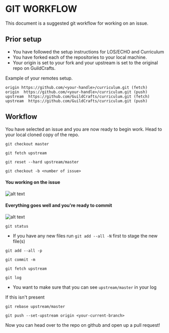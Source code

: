 # GIT WORKFLOW

This document is a suggested git workflow for working on an issue.

## Prior setup

- You have followed the setup instructions for LOS/ECHO and Curriculum
- You have forked each of the repositories to your local machine.
- Your origin is set to your fork and your upstream is set to the original repo on GuildCrafts.

Example of your remotes setup.
```
origin https://github.com/<your-handle>/curriculum.git (fetch)
origin  https://github.com/<your-handle>/curriculum.git (push)
upstream  https://github.com/GuildCrafts/curriculum.git (fetch)
upstream  https://github.com/GuildCrafts/curriculum.git (push)
```

## Workflow

You have selected an issue and you are now ready to begin work. Head to your local cloned copy of the repo.

`git checkout master`

`git fetch upstream`

`git reset --hard upstream/master`

`git checkout -b <number of issue>`

#### You working on the issue

![alt text](https://media.giphy.com/media/13GIgrGdslD9oQ/giphy.gif)

#### Everything goes well and you're ready to commit

![alt text](http://gifimage.net/wp-content/uploads/2017/08/success-gif-9.gif)

`git status`

- If you have any new files run `git add --all -N` first to stage the new file(s)

`git add --all -p`

`git commit -m`

`git fetch upstream`

`git log`

- You want to make sure that you can see `upstream/master` in your log

If this isn't present

  `git rebase upstream/master`

`git push --set-upstream origin <your-current-branch>`

Now you can head over to the repo on github and open up a pull request!
